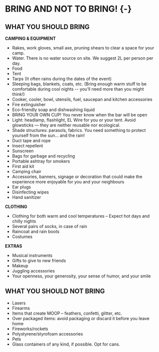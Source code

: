 # BRING AND NOT TO BRING! {-}

<h2><span>WHAT YOU SHOULD BRING</span></h2>

**CAMPING & EQUIPMENT** 

* Rakes, work gloves, small axe, pruning shears to clear a space for your camp. 
* Water. There is no water source on site.  We suggest 2L per person per day.
* Food
* Tent 
* Tarps (It often rains during the dates of the event)
* Sleeping bags, blankets, coats, etc. (Bring enough warm stuff to be comfortable during cool nights -- you’ll need more than you might think!) 
* Cooker, cooler, bowl, utensils, fuel, saucepan and kitchen accessories
* Fire extinguisher
* Eco-friendly soap and dishwashing liquid
* BRING YOUR OWN CUP! You never know when the bar will be open
* Light: headlamp, flashlight, EL Wire for you or your tent. Avoid glowsticks — they are neither reusable nor ecological. 
* Shade structures: parasols, fabrics. You need something to protect yourself from the sun… and the rain!
* Duct tape and rope
* Insect repellent
* Sunscreen
* Bags for garbage and recycling
* Portable ashtray for smokers
* First aid kit
* Camping chair
* Accessories, banners, signage or decoration that could make the experience more enjoyable for you and your neighbours
* Ear plugs
* Disinfecting wipes
* Hand sanitizer



**CLOTHING**

* Clothing for both warm and cool temperatures – Expect hot days and chilly nights
* Several pairs of socks, in case of rain
* Raincoat and rain boots
* Costumes



**EXTRAS**

* Musical instruments
* Gifts to give to new friends
* Makeup
* Juggling accessories
* Your openness, your generosity, your sense of humor, and your smile


<h2><span> WHAT YOU SHOULD NOT BRING </span></h2>  

* Lasers
* Firearms
* Items that create MOOP – feathers, confetti, glitter, etc.
* Over packaged items: avoid packaging or discard it before you leave home
* Fireworks/rockets
* Polystyrene/styrofoam accessories
* Pets
* Glass containers of any kind, if possible. Opt for cans.


